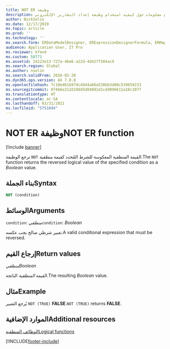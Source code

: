 ```yaml
---
title: NOT ER وظيفة
description: يوفر هذا الموضوع معلومات حول كيفية استخدام وظيفة إعداد التقارير الإلكتروني NOT (ER).
author: NickSelin
ms.date: 12/17/2019
ms.topic: article
ms.prod: ''
ms.technology: ''
ms.search.form: ERDataModelDesigner, ERExpressionDesignerFormula, ERMappedFormatDesigner, ERModelMappingDesigner
audience: Application User, IT Pro
ms.reviewer: kfend
ms.custom: 58771
ms.assetid: 24223e13-727a-4be6-a22d-4d427f504ac9
ms.search.region: Global
ms.author: nselin
ms.search.validFrom: 2016-02-28
ms.dyn365.ops.version: AX 7.0.0
ms.openlocfilehash: 7c10ed61b97dcd4d4a66a530bb3d08c539659233
ms.sourcegitcommit: 074b6e212d19dd5d84881d1cdd096611a18c207f
ms.translationtype: HT
ms.contentlocale: ar-SA
ms.lasthandoff: 03/31/2021
ms.locfileid: "5751694"
---
```

# <a name="not-er-function"></a><span data-ttu-id="941d1-103">NOT ER وظيفة</span><span class="sxs-lookup"><span data-stu-id="941d1-103">NOT ER function</span></span>

[!include [banner](../includes/banner.md)]

<span data-ttu-id="941d1-104">ترجع الوظيفة `NOT` القيمة المنطقية المعكوسة للشرط المُحدد كقيمة *منطقية*.</span><span class="sxs-lookup"><span data-stu-id="941d1-104">The `NOT` function returns the reversed logical value of the specified condition as a *Boolean* value.</span></span>

## <a name="syntax"></a><span data-ttu-id="941d1-105">بناء الجملة</span><span class="sxs-lookup"><span data-stu-id="941d1-105">Syntax</span></span>

```vb
NOT (condition)
```

## <a name="arguments"></a><span data-ttu-id="941d1-106">الوسائط</span><span class="sxs-lookup"><span data-stu-id="941d1-106">Arguments</span></span>

<span data-ttu-id="941d1-107">`condition`: *منطقي*</span><span class="sxs-lookup"><span data-stu-id="941d1-107">`condition`: *Boolean*</span></span>

<span data-ttu-id="941d1-108">تعبير شرطي صالح يجب عكسه.</span><span class="sxs-lookup"><span data-stu-id="941d1-108">A valid conditional expression that must be reversed.</span></span>

## <a name="return-values"></a><span data-ttu-id="941d1-109">إرجاع القيم</span><span class="sxs-lookup"><span data-stu-id="941d1-109">Return values</span></span>

<span data-ttu-id="941d1-110">*منطقي*</span><span class="sxs-lookup"><span data-stu-id="941d1-110">*Boolean*</span></span>

<span data-ttu-id="941d1-111">القيمة *المنطقية* الناتجة.</span><span class="sxs-lookup"><span data-stu-id="941d1-111">The resulting *Boolean* value.</span></span>

## <a name="example"></a><span data-ttu-id="941d1-112">مثال</span><span class="sxs-lookup"><span data-stu-id="941d1-112">Example</span></span>

<span data-ttu-id="941d1-113">يُرجع التعبير `NOT (TRUE)` **FALSE**.</span><span class="sxs-lookup"><span data-stu-id="941d1-113">`NOT (TRUE)` returns **FALSE**.</span></span>

## <a name="additional-resources"></a><span data-ttu-id="941d1-114">الموارد الإضافية</span><span class="sxs-lookup"><span data-stu-id="941d1-114">Additional resources</span></span>

[<span data-ttu-id="941d1-115">الوظائف المنطقية</span><span class="sxs-lookup"><span data-stu-id="941d1-115">Logical functions</span></span>](er-functions-category-logical.md)


[!INCLUDE[footer-include](../../../includes/footer-banner.md)]